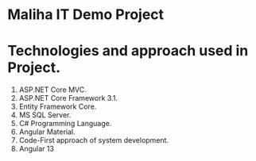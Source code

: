 # Maliha IT Demo Project

# Technologies and approach used in Project.
1. ASP.NET Core MVC.
2. ASP.NET Core Framework 3.1.
3. Entity Framework Core.
4. MS SQL Server.
5. C# Programming Language.
6. Angular Material.
7. Code-First approach of system development.
8. Angular 13
